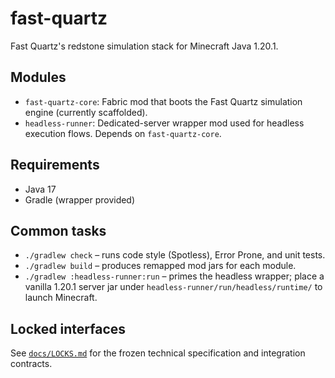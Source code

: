 # fast-quartz

Fast Quartz's redstone simulation stack for Minecraft Java 1.20.1.

## Modules

- `fast-quartz-core`: Fabric mod that boots the Fast Quartz simulation engine (currently scaffolded).
- `headless-runner`: Dedicated-server wrapper mod used for headless execution flows. Depends on `fast-quartz-core`.

## Requirements

- Java 17
- Gradle (wrapper provided)

## Common tasks

- `./gradlew check` – runs code style (Spotless), Error Prone, and unit tests.
- `./gradlew build` – produces remapped mod jars for each module.
- `./gradlew :headless-runner:run` – primes the headless wrapper; place a vanilla 1.20.1 server jar under `headless-runner/run/headless/runtime/` to launch Minecraft.

## Locked interfaces

See [`docs/LOCKS.md`](docs/LOCKS.md) for the frozen technical specification and integration contracts.
